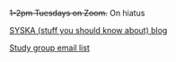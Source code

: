 
~~1-2pm Tuesdays on Zoom.~~ On hiatus



[SYSKA (stuff you should know about) blog](https://otagostudygroup.github.io/syskasnippets/)

[Study group email list](https://docs.google.com/forms/d/e/1FAIpQLSewe4HY8jNJfjE0Tz9tPYs4a1iPqL4BpM5mszEO-As_1giEkw/viewform)